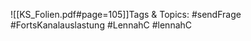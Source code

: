 
![[KS_Folien.pdf#page=105]]Tags & Topics:
   #sendFrage
   #FortsKanalauslastung
   #LennahC
   #lennahC